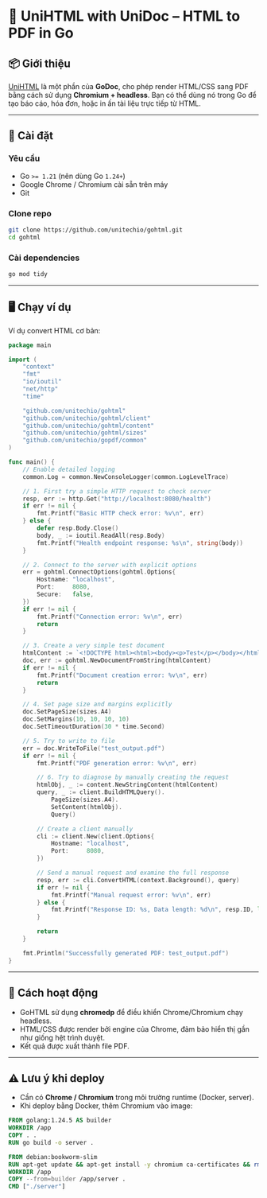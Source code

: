 # 📝 UniHTML with UniDoc – HTML to PDF in Go

## 📦 Giới thiệu

[UniHTML](https://github.com/unitechio/gohtml) là một phần của **GoDoc**, cho phép render HTML/CSS sang PDF bằng cách sử dụng **Chromium + headless**.
Bạn có thể dùng nó trong Go để tạo báo cáo, hóa đơn, hoặc in ấn tài liệu trực tiếp từ HTML.

---

## 🚀 Cài đặt

### Yêu cầu

* Go `>= 1.21` (nên dùng Go `1.24+`)
* Google Chrome / Chromium cài sẵn trên máy
* Git

### Clone repo

```bash
git clone https://github.com/unitechio/gohtml.git
cd gohtml
```

### Cài dependencies

```bash
go mod tidy
```

---

## 🖥️ Chạy ví dụ

Ví dụ convert HTML cơ bản:

```go
package main

import (
	"context"
	"fmt"
	"io/ioutil"
	"net/http"
	"time"

	"github.com/unitechio/gohtml"
	"github.com/unitechio/gohtml/client"
	"github.com/unitechio/gohtml/content"
	"github.com/unitechio/gohtml/sizes"
	"github.com/unitechio/gopdf/common"
)

func main() {
	// Enable detailed logging
	common.Log = common.NewConsoleLogger(common.LogLevelTrace)

	// 1. First try a simple HTTP request to check server
	resp, err := http.Get("http://localhost:8080/health")
	if err != nil {
		fmt.Printf("Basic HTTP check error: %v\n", err)
	} else {
		defer resp.Body.Close()
		body, _ := ioutil.ReadAll(resp.Body)
		fmt.Printf("Health endpoint response: %s\n", string(body))
	}

	// 2. Connect to the server with explicit options
	err = gohtml.ConnectOptions(gohtml.Options{
		Hostname: "localhost",
		Port:     8080,
		Secure:   false,
	})
	if err != nil {
		fmt.Printf("Connection error: %v\n", err)
		return
	}

	// 3. Create a very simple test document
	htmlContent := `<!DOCTYPE html><html><body><p>Test</p></body></html>`
	doc, err := gohtml.NewDocumentFromString(htmlContent)
	if err != nil {
		fmt.Printf("Document creation error: %v\n", err)
		return
	}

	// 4. Set page size and margins explicitly
	doc.SetPageSize(sizes.A4)
	doc.SetMargins(10, 10, 10, 10)
	doc.SetTimeoutDuration(30 * time.Second)

	// 5. Try to write to file
	err = doc.WriteToFile("test_output.pdf")
	if err != nil {
		fmt.Printf("PDF generation error: %v\n", err)

		// 6. Try to diagnose by manually creating the request
		htmlObj, _ := content.NewStringContent(htmlContent)
		query, _ := client.BuildHTMLQuery().
			PageSize(sizes.A4).
			SetContent(htmlObj).
			Query()

		// Create a client manually
		cli := client.New(client.Options{
			Hostname: "localhost",
			Port:     8080,
		})

		// Send a manual request and examine the full response
		resp, err := cli.ConvertHTML(context.Background(), query)
		if err != nil {
			fmt.Printf("Manual request error: %v\n", err)
		} else {
			fmt.Printf("Response ID: %s, Data length: %d\n", resp.ID, len(resp.Data))
		}

		return
	}

	fmt.Println("Successfully generated PDF: test_output.pdf")
}

```

---

## 📂 Cách hoạt động

* GoHTML sử dụng **chromedp** để điều khiển Chrome/Chromium chạy headless.
* HTML/CSS được render bởi engine của Chrome, đảm bảo hiển thị gần như giống hệt trình duyệt.
* Kết quả được xuất thành file PDF.

---

## ⚠️ Lưu ý khi deploy

* Cần có **Chrome / Chromium** trong môi trường runtime (Docker, server).
* Khi deploy bằng Docker, thêm Chromium vào image:

```dockerfile
FROM golang:1.24.5 AS builder
WORKDIR /app
COPY . .
RUN go build -o server .

FROM debian:bookworm-slim
RUN apt-get update && apt-get install -y chromium ca-certificates && rm -rf /var/lib/apt/lists/*
WORKDIR /app
COPY --from=builder /app/server .
CMD ["./server"]
```
